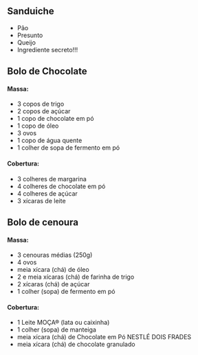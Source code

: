 ## Sanduiche
* Pão
* Presunto
* Queijo
* Ingrediente secreto!!!

## Bolo de Chocolate
#### Massa:

* 3 copos de trigo
* 2 copos de açúcar
* 1 copo de chocolate em pó
* 1 copo de óleo
* 3 ovos
* 1 copo de água quente
* 1 colher de sopa de fermento em pó

#### Cobertura: 

* 3 colheres de margarina
* 4 colheres de chocolate em pó
* 4 colheres de açúcar
* 3 xícaras de leite

## Bolo de cenoura

#### Massa:

* 3 cenouras médias (250g)
* 4 ovos
* meia xícara (chá) de óleo
* 2 e meia xícaras (chá) de farinha de trigo
* 2 xícaras (chá) de açúcar
* 1 colher (sopa) de fermento em pó

#### Cobertura: 

* 1 Leite MOÇA® (lata ou caixinha)
* 1 colher (sopa) de manteiga
* meia xícara (chá) de Chocolate em Pó NESTLÉ DOIS FRADES
* meia xícara (chá) de chocolate granulado
